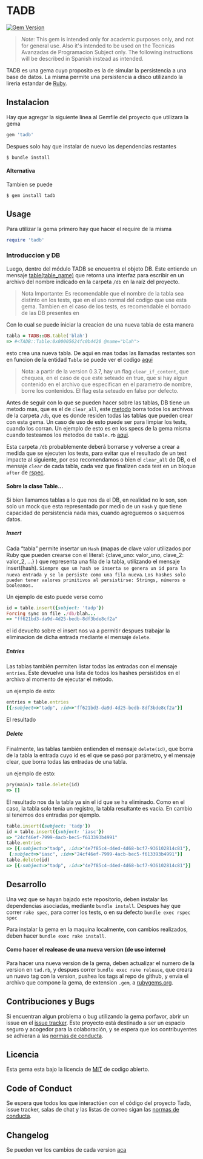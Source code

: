 # TADB

[![Gem Version](https://badge.fury.io/rb/tadb.svg)](https://badge.fury.io/rb/tadb)

> *Note*: This gem is intended only for academic purposes only, and not for general use. Also it's intended to be 
> used on the Tecnicas Avanzadas de Programacion Subject only. The following instructions will be described in Spanish instead as intended.

TADB es una gema cuyo proposito es la de simular la persistencia a una base de datos. La misma permite una persistencia a disco utilizando la lireria estandar de [Ruby](https://ruby-doc.org/core-3.0.0/File.html).

## Instalacion

Hay que agregar la siguiente linea al Gemfile del proyecto que utilizara la gema

```ruby
gem 'tadb'
```

Despues solo hay que instalar de nuevo las dependencias restantes 

    $ bundle install

#### Alternativa

Tambien se puede 

    $ gem install tadb

## Usage

Para utilizar la gema primero hay que hacer el require de la misma

```ruby
require 'tadb'
```

### Introduccion y DB

Luego, dentro del módulo TADB se encuentra el objeto DB. Este entiende un mensaje [table(table_name)](https://github.com/tadp-utn-frba/TADB/blob/master/lib/tadb/db.rb#L5) que retorna una interfaz para escribir en un archivo del nombre indicado en la carpeta `/db` en la raíz del proyecto.

> Nota Importante: Es recomendable que el nombre de la tabla sea distinto en los tests, que en el uso normal del codigo que use esta gema. Tambien en el caso de los tests, es recomendable el borrado de las DB presentes en 

Con lo cual se puede iniciar la creacion de una nueva tabla de esta manera

```ruby
tabla = TADB::DB.table('blah')
=> #<TADB::Table:0x00005624fc0b4420 @name="blah">
```

esto crea una nueva tabla. De aqui en mas todas las llamadas restantes son en funcion de la entidad `Table` se puede ver el codigo [aqui](./lib/tadb/table.rb)

> Nota: a partir de la version 0.3.7, hay un flag `clear_if_content`, que chequea, en el caso de que este seteado en true, que si hay algun contenido en el archivo que especifican en el parametro de nombre, borre los contenidos. El flag esta seteado en false por defecto.

Antes de seguir con lo que se pueden hacer sobre las tablas, DB tiene un metodo mas, que es el de `clear_all`, este [metodo](https://github.com/tadp-utn-frba/TADB/blob/master/lib/tadb/db.rb#L9) borra todos los archivos de la carpeta `/db`, que es donde residen todas las tablas que pueden crear con esta gema. Un caso de uso de esto puede ser para limpiar los tests, cuando los corran. Un ejemplo de esto es en los specs de la gema misma cuando testeamos los metodos de `table.rb` [aqui](https://github.com/tadp-utn-frba/TADB/blob/master/spec/table_spec.rb#L5).

Esta carpeta `/db` probablemente deberá borrarse y volverse a crear a medida que se ejecuten los tests, para evitar que el resultado de un test impacte al siguiente, por eso recomendamos o bien el `clear_all` de DB, o el mensaje `clear` de cada tabla, cada vez que finalizen cada test en un bloque `after` de [rspec](https://relishapp.com/rspec/rspec-core/v/3-10/docs/hooks/before-and-after-hooks).

#### Sobre la clase Table...

Si bien llamamos tablas a lo que nos da el DB, en realidad no lo son, son solo un mock que esta representado por medio de un `Hash` y que tiene capacidad de persistencia nada mas, cuando agreguemos o saquemos datos.

##### Insert

Cada “tabla” permite insertar un `Hash` (mapas de clave valor utilizados por Ruby que pueden crearse con el literal: {clave_uno: valor_uno, clave_2: valor_2, ...} ) que representa una fila de la tabla, utilizando el mensaje insert(hash). `Siempre que un hash se inserta se genera un id para la nueva entrada y se lo persiste como una fila nueva`. `Los hashes solo pueden tener valores primitivos al persistirse: Strings, números o booleanos.`

Un ejemplo de esto puede verse como 

```ruby
id = table.insert({subject: 'tadp'})
Forcing sync on file ./db/blah...
=> "ff621bd3-da9d-4d25-bedb-8df3bde8cf2a"
```

el id devuelto sobre el insert nos va a permitir despues trabajar la eliminacion de dicha entrada mediante el mensaje `delete`.

##### Entries

Las tablas también permiten listar todas las entradas con el mensaje `entries`. Éste devuelve una lista de todos los hashes persistidos en el archivo al momento de ejecutar el método.

un ejemplo de esto:

```ruby
entries = table.entries
[{:subject=>"tadp", :id=>"ff621bd3-da9d-4d25-bedb-8df3bde8cf2a"}]
```

El resultado 

##### Delete

Finalmente, las tablas también entienden el mensaje `delete(id)`, que borra de la tabla la entrada cuyo id es el que se pasó por parámetro, y el mensaje clear, que borra todas las entradas de una tabla.

un ejemplo de esto:

```ruby
pry(main)> table.delete(id)
=> []
```

El resultado nos da la tabla ya sin el id que se ha eliminado. Como en el caso, la tabla solo tenia un registro, la tabla resultante es vacia. En cambio si tenemos dos entradas por ejemplo.

```ruby
table.insert({subject: 'tadp'})
id = table.insert({subject: 'iasc'})
=> "24cf46ef-7999-4acb-bec5-f613393b4991"
table.entries
=> [{:subject=>"tadp", :id=>"4e7f85c4-d4ed-4d68-bcf7-936102814c81"},
 {:subject=>"iasc", :id=>"24cf46ef-7999-4acb-bec5-f613393b4991"}]
table.delete(id)
=> [{:subject=>"tadp", :id=>"4e7f85c4-d4ed-4d68-bcf7-936102814c81"}]
```

## Desarrollo

Una vez que se hayan bajado este repositorio, deben instalar las dependencias asociadas, mediante `bundle install`. 
Despues hay que correr `rake spec`, para correr los tests, o en su defecto `bundle exec rspec spec`

Para instalar la gema en la maquina localmente, con cambios realizados, deben hacer `bundle exec rake install`.


#### Como hacer el realease de una nueva version (de uso interno)

Para hacer una nueva version de la gema, deben actualizar el numero de la version en `tad.rb`, 
y despues correr `bundle exec rake release`, que creara un nuevo tag con la version, pushea los tags al repo de github, 
y envia el archivo que compone la gema, de extension `.gem`, a [rubygems.org](https://rubygems.org).

## Contribuciones y Bugs

Si encuentran algun problema o bug utilizando la gema porfavor, abrir un issue en el [issue tracker](https://github.com/tadp-utn-frba/TADB/issues).
Este proyecto está destinado a ser un espacio seguro y acogedor para la colaboración, y se espera que los contribuyentes se adhieran a las [normas de conducta](http://contributor-covenant.org).

## Licencia

Esta gema esta bajo la licencia de [MIT](http://opensource.org/licenses/MIT) de codigo abierto.

## Code of Conduct

Se espera que todos los que interactúen con el código del proyecto Tadb, issue tracker, salas de chat y las listas de correo sigan las [normas de conducta](https://github.com/tadp-utn-frba/tadb/blob/master/CODE_OF_CONDUCT.md).


## Changelog

Se pueden ver los cambios de cada version [aca](./CHANGELOG.md)